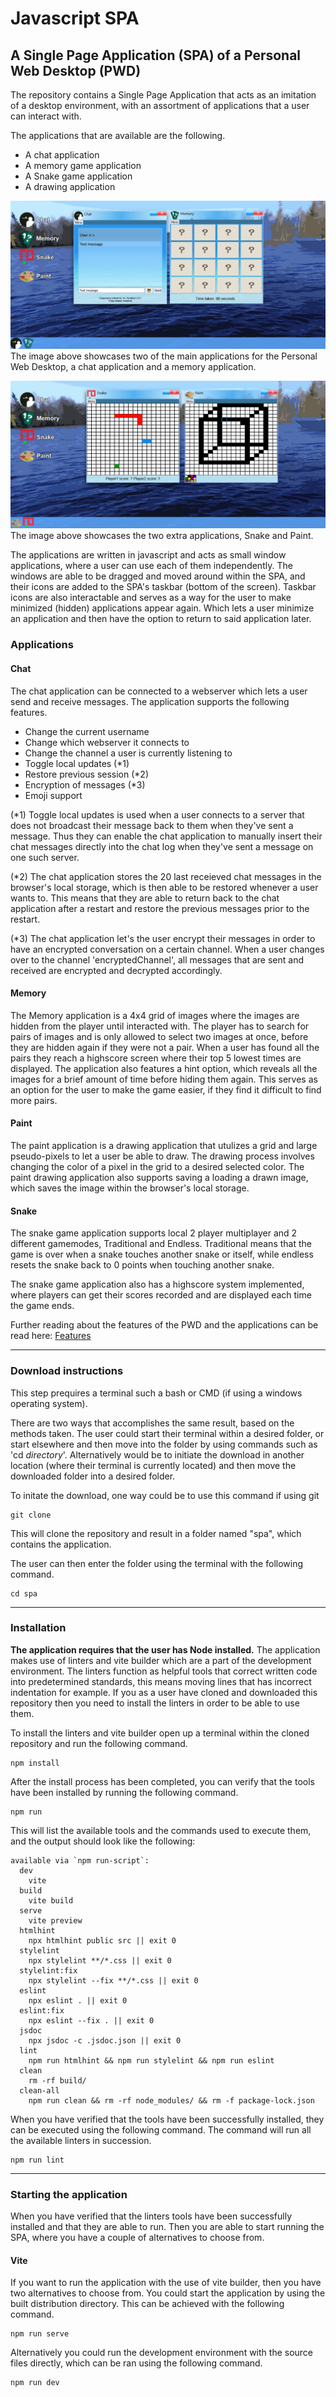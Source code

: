 # Javascript SPA
## A Single Page Application (SPA) of a Personal Web Desktop (PWD)
The repository contains a Single Page Application that acts as an imitation of a desktop environment, with an assortment of applications that a user can interact with. 

The applications that are available are the following.
- A chat application
- A memory game application
- A Snake game application
- A drawing application



![SPA_Demonstration](img/PWD_Demonstration_MandatoryApplications.png)
The image above showcases two of the main applications for the Personal Web Desktop, a chat application and a memory application. 

![SPA_Demonstration](img/PWD_Demonstration_ExtraApplications.png)
The image above showcases the two extra applications, Snake and Paint. 

The applications are written in javascript and acts as small window applications, where a user can use each of them independently. The windows are able to be dragged and moved around within the SPA, and their icons are added to the SPA's taskbar (bottom of the screen). Taskbar icons are also interactable and serves as a way for the user to make minimized (hidden) applications appear again. Which lets a user minimize an application and then have the option to return to said application later.


### Applications
#### Chat
The chat application can be connected to a webserver which lets a user send and receive messages. The application supports the following features.
- Change the current username
- Change which webserver it connects to
- Change the channel a user is currently listening to
- Toggle local updates (*1)
- Restore previous session (*2)
- Encryption of messages (*3)
- Emoji support

(*1) Toggle local updates is used when a user connects to a server that does not broadcast their message back to them when they've sent a message. Thus they can enable the chat application to manually insert their chat messages directly into the chat log when they've sent a message on one such server.


(*2) The chat application stores the 20 last receieved chat messages in the browser's local storage, which is then able to be restored whenever a user wants to. This means that they are able to return back to the chat application after a restart and restore the previous messages prior to the restart.

(*3) The chat application let's the user encrypt their messages in order to have an encrypted conversation on a certain channel. When a user changes over to the channel 'encryptedChannel', all messages that are sent and received are encrypted and decrypted accordingly. 
#### Memory
The Memory application is a 4x4 grid of images where the images are hidden from the player until interacted with. The player has to search for pairs of images and is only allowed to select two images at once, before they are hidden again if they were not a pair. When a user has found all the pairs they reach a highscore screen where their top 5 lowest times are displayed. The application also features a hint option, which reveals all the images for a brief amount of time before hiding them again. This serves as an option for the user to make the game easier, if they find it difficult to find more pairs.

#### Paint
The paint application is a drawing application that utulizes a grid and large pseudo-pixels to let a user be able to draw. The drawing process involves changing the color of a pixel in the grid to a desired selected color. The paint drawing application also supports saving a loading a drawn image, which saves the image within the browser's local storage.

#### Snake
The snake game application supports local 2 player multiplayer and 2 different gamemodes, Traditional and Endless. Traditional means that the game is over when a snake touches another snake or itself, while endless resets the snake back to 0 points when touching another snake. 

The snake game application also has a highscore system implemented, where players can get their scores recorded and are displayed each time the game ends.

Further reading about the features of the PWD and the applications can be read here: [Features](Features.md)

---
### Download instructions
This step prequires a terminal such a bash or CMD (if using a windows operating system).

There are two ways that accomplishes the same result, based on the methods taken. The user could start their terminal within a desired folder, or start elsewhere and then move into the folder by using commands such as 'cd *directory*'. Alternatively would be to initiate the download in another location (where their terminal is currently located) and then move the downloaded folder into a desired folder.

To initate the download, one way could be to use this command if using git
``` 
git clone 
```

This will clone the repository and result in a folder named "spa", which contains the application. 

The user can then enter the folder using the terminal with the following command.
```
cd spa
```


---
### Installation
**The application requires that the user has Node installed.**
The application makes use of linters and vite builder which are a part of the development environment. The linters function as helpful tools that correct written code into predetermined standards, this means moving lines that has incorrect indentation for example. If you as a user have cloned and downloaded this repository then you need to install the linters in order to be able to use them. 

To install the linters and vite builder open up a terminal within the cloned repository and run the following command.

```
npm install
```
After the install process has been completed, you can verify that the tools have been installed by running the following command.

```
npm run
```
This will list the available tools and the commands used to execute them, and the output should look like the following:
```
available via `npm run-script`:
  dev
    vite
  build
    vite build
  serve
    vite preview
  htmlhint
    npx htmlhint public src || exit 0
  stylelint
    npx stylelint **/*.css || exit 0
  stylelint:fix
    npx stylelint --fix **/*.css || exit 0
  eslint
    npx eslint . || exit 0
  eslint:fix
    npx eslint --fix . || exit 0
  jsdoc
    npx jsdoc -c .jsdoc.json || exit 0
  lint
    npm run htmlhint && npm run stylelint && npm run eslint
  clean
    rm -rf build/
  clean-all
    npm run clean && rm -rf node_modules/ && rm -f package-lock.json
```

When you have verified that the tools have been successfully installed, they can be executed using the following command. The command will run all the available linters in succession.

```
npm run lint
```

---
### Starting the application
When you have verified that the linters tools have been successfully installed and that they are able to run. Then you are able to start running the SPA, where you have a couple of alternatives to choose from.

#### Vite
If you want to run the application with the use of vite builder, then you have two alternatives to choose from. You could start the application by using the built distribution directory. This can be achieved with the following command.
```
npm run serve
```
Alternatively you could run the development environment with the source files directly, which can be ran using the following command.
```
npm run dev
```